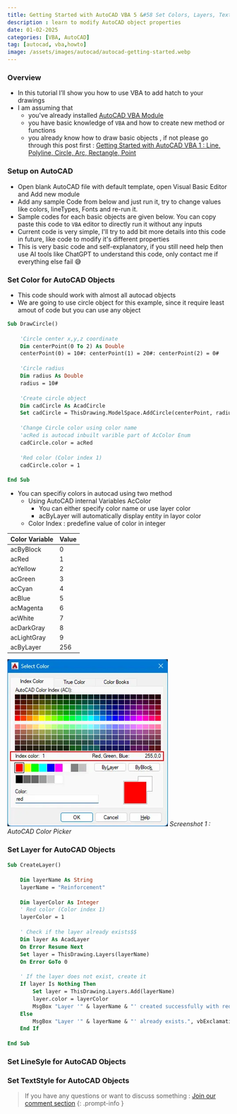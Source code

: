 ```yaml
---
title: Getting Started with AutoCAD VBA 5 &#58 Set Colors, Layers, Text Style, LineTypes
description : learn to modify AutoCAD object properties
date: 01-02-2025
categories: [VBA, AutoCAD]
tag: [autocad, vba,howto]
image: /assets/images/autocad/autocad-getting-started.webp
---
```


### Overview
- In this tutorial I’ll show you how to use VBA to add hatch to your drawings
- I am assuming that 
  - you've already installed [AutoCAD VBA Module](https://www.autodesk.com/support/technical/article/caas/tsarticles/ts/3kxk0RyvfWTfSfAIrcmsLQ.html)
  - you have basic knowledge of `VBA` and how to create new method or functions
  - you already know how to draw basic objects , if not please go through this post first : [Getting Started with AutoCAD VBA 1 : Line, Polyline, Circle, Arc, Rectangle, Point](/posts/autocad-vba-getting-started-1/)

### Setup on AutoCAD
- Open blank AutoCAD file with default template, open Visual Basic Editor and Add new module
- Add any sample Code from below and just run it, try to change values like colors, lineTypes, Fonts and re-run it.
- Sample codes for each basic objects are given below. You can copy paste this code to `VBA` editor to directly run it without any inputs
- Current code is very simple, I'll try to add bit more details into this code in future, like code to modify it's different properties
- This is very basic code and self-explanatory, if you still need help then use AI tools like ChatGPT to understand this code, only contact me if everything else fail 😅

### Set Color for AutoCAD Objects
- This code should work with almost all autocad objects
- We are going to use circle object for this example, since it require least amout of code but you can use any object

```vb
Sub DrawCircle()
       
    'Circle center x,y,z coordinate
    Dim centerPoint(0 To 2) As Double
    centerPoint(0) = 10#: centerPoint(1) = 20#: centerPoint(2) = 0#
     
    'Circle radius
    Dim radius As Double
    radius = 10#
     
    'Create circle object
    Dim cadCircle As AcadCircle
    Set cadCircle = ThisDrawing.ModelSpace.AddCircle(centerPoint, radius)
    
    'Change Circle color using color name
    'acRed is autocad inbuilt varible part of AcColor Enum
    cadCircle.color = acRed

    'Red color (Color index 1)
    cadCircle.color = 1
  
End Sub
```
- You can specifiy colors in autocad using two method
  - Using AutoCAD internal Variables AcColor
    - You can either specify color name or use layer color
    - acByLayer will automatically display entity in layor color
  - Color Index : predefine value of color in integer

| Color Variable | Value |
| -------------- | ----- |
| acByBlock      | 0     |
| acRed          | 1     |
| acYellow       | 2     |
| acGreen        | 3     |
| acCyan         | 4     |
| acBlue         | 5     |
| acMagenta      | 6     |
| acWhite        | 7     |
| acDarkGray     | 8     |
| acLightGray    | 9     |
| acByLayer      | 256   |

![AutoCAD Color Picker](/assets/images/autocad/autocad-color-picker.webp)
_Screenshot 1 : AutoCAD Color Picker_

### Set Layer for AutoCAD Objects
```vb
Sub CreateLayer()

    Dim layerName As String
    layerName = "Reinforcement"
    
    Dim layerColor As Integer
    ' Red color (Color index 1)
    layerColor = 1                               
    
    ' Check if the layer already exists$$
    Dim layer As AcadLayer
    On Error Resume Next
    Set layer = ThisDrawing.Layers(layerName)
    On Error GoTo 0
    
    ' If the layer does not exist, create it
    If layer Is Nothing Then
        Set layer = ThisDrawing.Layers.Add(layerName)
        layer.color = layerColor
        MsgBox "Layer '" & layerName & "' created successfully with red color.", vbInformation
    Else
        MsgBox "Layer '" & layerName & "' already exists.", vbExclamation
    End If
    
End Sub
```
### Set LineSyle for AutoCAD Objects

### Set TextStyle for AutoCAD Objects



> If you have any questions or want to discuss something : [Join our comment section](https://www.reddit.com/r/NodesAutomations/comments/1if1rs3/getting_started_with_autocad_vba_5_set_colors/)
{: .prompt-info }
